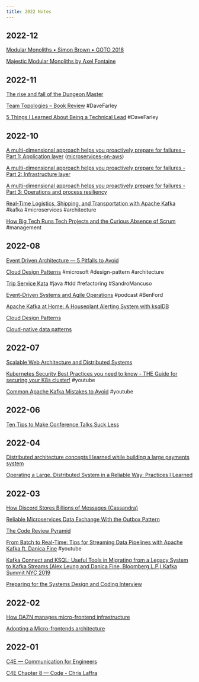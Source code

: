 ```yaml
---
title: 2022 Notes
---
```


## 2022-12

[Modular Monoliths • Simon Brown • GOTO 2018](https://www.youtube.com/watch?v=5OjqD-ow8GE)

[Majestic Modular Monoliths by Axel Fontaine](https://www.youtube.com/watch?v=BOvxJaklcr0)

## 2022-11

[The rise and fall of the Dungeon Master](https://medium.com/@ziobrando/the-rise-and-fall-of-the-dungeon-master-c2d511eed12f)

[Team Topologies – Book Review](https://www.davefarley.net/?p=360) #DaveFarley

[5 Things I Learned About Being a Technical Lead](https://www.davefarley.net/?p=366) #DaveFarley

## 2022-10

[A multi-dimensional approach helps you proactively prepare for failures - Part 1: Application layer](https://aws.amazon.com/it/blogs/architecture/a-multi-dimensional-approach-helps-you-proactively-prepare-for-failures-part-1-application-layer/)  ([microservices-on-aws](https://docs.aws.amazon.com/pdfs/whitepapers/latest/microservices-on-aws/microservices-on-aws.pdf))

[A multi-dimensional approach helps you proactively prepare for failures - Part 2: Infrastructure layer](https://aws.amazon.com/it/blogs/architecture/a-multi-dimensional-approach-helps-you-proactively-prepare-for-failures-part-2-infrastructure-layer/)

[A multi-dimensional approach helps you proactively prepare for failures - Part 3: Operations and process resiliency](https://aws.amazon.com/it/blogs/architecture/a-multi-dimensional-approach-helps-you-proactively-prepare-for-failures-part-3-operations-and-process-resiliency/)

[Real-Time Logistics, Shipping, and Transportation with Apache Kafka](https://www.kai-waehner.de/blog/2022/09/29/real-time-logistics-shipping-transportation-with-apache-kafka/)
#kafka #microservices #architecture

[How Big Tech Runs Tech Projects and the Curious Absence of Scrum](https://blog-pragmaticengineer-com.cdn.ampproject.org/c/s/blog.pragmaticengineer.com/project-management-at-big-tech/amp/)
#management

## 2022-08

[Event Driven Architecture — 5 Pitfalls to Avoid](https://natansil.medium.com/event-driven-architecture-5-pitfalls-to-avoid-b3ebf885bdb1)

[Cloud Design Patterns](https://docs.microsoft.com/en-gb/azure/architecture/patterns/)
#microsoft #design-pattern #architecture

[Trip Service Kata](https://github.com/sandromancuso/trip-service-kata)
#java #tdd #refactoring #SandroMancuso

[Event-Driven Systems and Agile Operations](https://developer.confluent.io/podcast/event-driven-systems-and-agile-operations/)
#podcast #BenFord

[Apache Kafka at Home: A Houseplant Alerting System with ksqlDB](https://www.confluent.io/blog/using-data-pipelines-for-real-time-alerting-with-ksqldb/)

[Cloud Design Patterns](https://docs.microsoft.com/en-us/azure/architecture/patterns/)

[Cloud-native data patterns](https://docs.microsoft.com/en-us/dotnet/architecture/cloud-native/distributed-data)

## 2022-07

[Scalable Web Architecture and Distributed Systems](http://www.aosabook.org/en/distsys.html)

[Kubernetes Security Best Practices you need to know - THE Guide for securing your K8s cluster!](https://www.youtube.com/watch?v=oBf5lrmquYI)
#youtube

[Common Apache Kafka Mistakes to Avoid](https://www.youtube.com/watch?v=HkUfzavcLj0)
#youtube

## 2022-06

[Ten Tips to Make Conference Talks Suck Less](https://www.morling.dev/blog/ten-tips-make-conference-talks-suck-less/)

## 2022-04

[Distributed architecture concepts I learned while building a large payments system](https://blog.pragmaticengineer.com/distributed-architecture-concepts-i-have-learned-while-building-payments-systems/)

[Operating a Large, Distributed System in a Reliable Way: Practices I Learned](https://blog.pragmaticengineer.com/operating-a-high-scale-distributed-system/)

## 2022-03

[How Discord Stores Billions of Messages (Cassandra)](https://blog.discord.com/how-discord-stores-billions-of-messages-7fa6ec7ee4c7)

[Reliable Microservices Data Exchange With the Outbox Pattern](https://debezium.io/blog/2019/02/19/reliable-microservices-data-exchange-with-the-outbox-pattern/)

[The Code Review Pyramid](https://www.morling.dev/blog/the-code-review-pyramid/)

[From Batch to Real-Time: Tips for Streaming Data Pipelines with Apache Kafka ft. Danica Fine](https://www.youtube.com/watch?v=vL_79dmF_8s)
#youtube

[Kafka Connect and KSQL: Useful Tools in Migrating from a Legacy System to Kafka Streams (Alex Leung and Danica Fine, Bloomberg L.P.) Kafka Summit NYC 2019](https://videos.confluent.io/watch/KCpQFZQzL1dtJCQJMRaKjz)

[Preparing for the Systems Design and Coding Interview](https://blog.pragmaticengineer.com/preparing-for-the-systems-design-and-coding-interviews/)

## 2022-02

[How DAZN manages micro-frontend infrastructure](https://medium.com/dazn-tech/how-dazn-manages-micro-frontend-infrastructure-f045d7c634c2)

[Adopting a Micro-frontends architecture](https://medium.com/dazn-tech/adopting-a-micro-frontends-architecture-e283e6a3c4f3)

## 2022-01

[C4E — Communication for Engineers](https://laffra.medium.com/c4e-communication-for-engineers-7f510db8d33f)

[C4E Chapter 8 — Code - Chris Laffra](https://laffra.medium.com/c4e-chapter-8-code-8467a521ac9a)